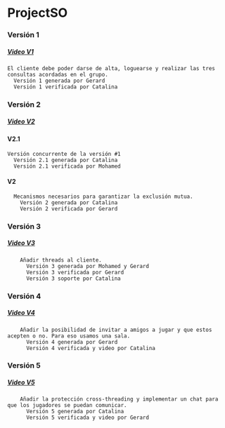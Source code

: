 # ProjectSO

### Versión 1
 ##### [Video V1](https://meet.google.com/linkredirect?authuser=0&dest=https%3A%2F%2Fscreencast-o-matic.com%2Fwatch%2FcY6UrMsAFq "Video V1")
  
    El cliente debe poder darse de alta, loguearse y realizar las tres consultas acordadas en el grupo. 
      Versión 1 generada por Gerard
      Versión 1 verificada por Catalina

### Versión 2 
##### [Video V2](https://drive.google.com/file/d/1u5kAnD5pE4G9JcrtrXPI8RBLT_X-iWmA/view "Video V2")

  #### V2.1
    Versión concurrente de la versión #1
      Versión 2.1 generada por Catalina
      Versión 2.1 verificada por Mohamed
     
  #### V2
      Mecanismos necesarios para garantizar la exclusión mutua. 
        Versión 2 generada por Catalina
        Versión 2 verificada por Gerard
        
### Versión 3
##### [Video V3](https://drive.google.com/file/d/1CTPPMTb_niyR0Sr4LE6BgytKAEsEtaXk/view?usp=sharing "Video V3")

        Añadir threads al cliente.
          Versión 3 generada por Mohamed y Gerard
          Versión 3 verificada por Gerard
          Versión 3 soporte por Catalina
          
### Versión 4
##### [Video V4](https://drive.google.com/file/d/1iGuUdXUbLUwrGzb5Y7YqMYhnhAG6zZXK/view?usp=sharing "Video V4")

        Añadir la posibilidad de invitar a amigos a jugar y que estos acepten o no. Para eso usamos una sala.
          Versión 4 generada por Gerard
          Versión 4 verificada y video por Catalina
         
### Versión 5
##### [Video V5](https://www.loom.com/share/afd96f6d68a24d48900d1576a81f5090 "Video V5")

        Añadir la protección cross-threading y implementar un chat para que los jugadores se puedan comunicar.
          Versión 5 generada por Catalina
          Versión 5 verificada y video por Gerard
